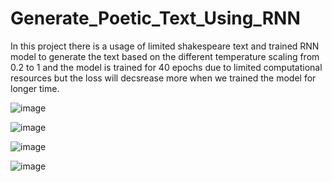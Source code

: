 # Generate_Poetic_Text_Using_RNN

In this project there is a usage of limited shakespeare text and trained RNN model to generate the text based on the different temperature scaling from 0.2 to 1 and the model is trained for 40 epochs due to limited computational resources but the loss will decsrease more when we trained the model for longer time.

![image](https://user-images.githubusercontent.com/42711425/213918633-b383a0c2-d62f-48fa-a51c-d76fafdfef86.png)

![image](https://user-images.githubusercontent.com/42711425/213918653-e69b2da1-e415-4d26-9104-058fb09593fa.png)

![image](https://user-images.githubusercontent.com/42711425/213918675-b8daa11a-5a8a-48d3-a5f0-1633157e8d6c.png)

![image](https://user-images.githubusercontent.com/42711425/213918689-80c65ffb-22f5-4639-8883-b826fa9ff9ce.png)




